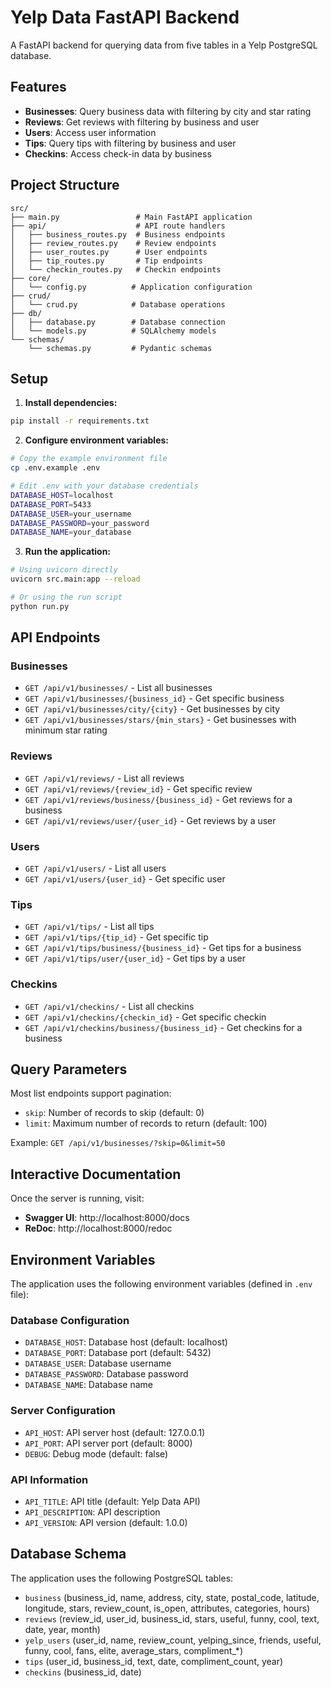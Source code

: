 # Yelp Data FastAPI Backend

A FastAPI backend for querying data from five tables in a Yelp PostgreSQL database.

## Features

- **Businesses**: Query business data with filtering by city and star rating
- **Reviews**: Get reviews with filtering by business and user
- **Users**: Access user information
- **Tips**: Query tips with filtering by business and user
- **Checkins**: Access check-in data by business

## Project Structure

```
src/
├── main.py                 # Main FastAPI application
├── api/                    # API route handlers
│   ├── business_routes.py  # Business endpoints
│   ├── review_routes.py    # Review endpoints
│   ├── user_routes.py      # User endpoints
│   ├── tip_routes.py       # Tip endpoints
│   └── checkin_routes.py   # Checkin endpoints
├── core/
│   └── config.py          # Application configuration
├── crud/
│   └── crud.py            # Database operations
├── db/
│   ├── database.py        # Database connection
│   └── models.py          # SQLAlchemy models
└── schemas/
    └── schemas.py         # Pydantic schemas
```

## Setup

1. **Install dependencies:**
```bash
pip install -r requirements.txt
```

2. **Configure environment variables:**
```bash
# Copy the example environment file
cp .env.example .env

# Edit .env with your database credentials
DATABASE_HOST=localhost
DATABASE_PORT=5433
DATABASE_USER=your_username
DATABASE_PASSWORD=your_password
DATABASE_NAME=your_database
```

3. **Run the application:**
```bash
# Using uvicorn directly
uvicorn src.main:app --reload

# Or using the run script
python run.py
```

## API Endpoints

### Businesses
- `GET /api/v1/businesses/` - List all businesses
- `GET /api/v1/businesses/{business_id}` - Get specific business
- `GET /api/v1/businesses/city/{city}` - Get businesses by city
- `GET /api/v1/businesses/stars/{min_stars}` - Get businesses with minimum star rating

### Reviews
- `GET /api/v1/reviews/` - List all reviews
- `GET /api/v1/reviews/{review_id}` - Get specific review
- `GET /api/v1/reviews/business/{business_id}` - Get reviews for a business
- `GET /api/v1/reviews/user/{user_id}` - Get reviews by a user

### Users
- `GET /api/v1/users/` - List all users
- `GET /api/v1/users/{user_id}` - Get specific user

### Tips
- `GET /api/v1/tips/` - List all tips
- `GET /api/v1/tips/{tip_id}` - Get specific tip
- `GET /api/v1/tips/business/{business_id}` - Get tips for a business
- `GET /api/v1/tips/user/{user_id}` - Get tips by a user

### Checkins
- `GET /api/v1/checkins/` - List all checkins
- `GET /api/v1/checkins/{checkin_id}` - Get specific checkin
- `GET /api/v1/checkins/business/{business_id}` - Get checkins for a business

## Query Parameters

Most list endpoints support pagination:
- `skip`: Number of records to skip (default: 0)
- `limit`: Maximum number of records to return (default: 100)

Example: `GET /api/v1/businesses/?skip=0&limit=50`

## Interactive Documentation

Once the server is running, visit:
- **Swagger UI**: http://localhost:8000/docs
- **ReDoc**: http://localhost:8000/redoc

## Environment Variables

The application uses the following environment variables (defined in `.env` file):

### Database Configuration
- `DATABASE_HOST`: Database host (default: localhost)
- `DATABASE_PORT`: Database port (default: 5432)
- `DATABASE_USER`: Database username
- `DATABASE_PASSWORD`: Database password
- `DATABASE_NAME`: Database name

### Server Configuration
- `API_HOST`: API server host (default: 127.0.0.1)
- `API_PORT`: API server port (default: 8000)
- `DEBUG`: Debug mode (default: false)

### API Information
- `API_TITLE`: API title (default: Yelp Data API)
- `API_DESCRIPTION`: API description
- `API_VERSION`: API version (default: 1.0.0)

## Database Schema

The application uses the following PostgreSQL tables:
- `business` (business_id, name, address, city, state, postal_code, latitude, longitude, stars, review_count, is_open, attributes, categories, hours)
- `reviews` (review_id, user_id, business_id, stars, useful, funny, cool, text, date, year, month)
- `yelp_users` (user_id, name, review_count, yelping_since, friends, useful, funny, cool, fans, elite, average_stars, compliment_*)
- `tips` (user_id, business_id, text, date, compliment_count, year)
- `checkins` (business_id, date)

